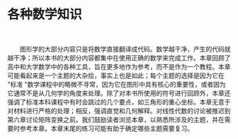 # 各种数学知识

<br/>

&emsp;&emsp;图形学的大部分内容只是将数学直接翻译成代码。数学越干净，产生的代码就越干净；所以本书的大部分内容都集中在使用正确的数学来完成工作。本章回顾了高中和大学数学中的各种工具，旨在更多地作为参考，而不是作为一个教程。本章可能看起来是一个主题的大杂烩，事实上也是如此；每个主题的选择是因为它在 "标准 "数学课程中的略微不寻常，因为它在图形中具有核心的重要性，或者因为它通常不是从几何学的角度来处理。除了对本书所使用的符号进行回顾外，本章还强调了标准本科课程中有时会跳过的几个要点，如三角形的重心坐标。本章无意于对材料进行严格的处理；相反，强调直觉和几何解释。对线性代数的讨论被推迟到第六章讨论矩阵变换之前。我们鼓励读者浏览本章，以熟悉所涉及的主题，并在需要时参考本章。本章末尾的练习可能有助于确定哪些主题需要复习。
